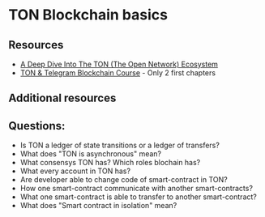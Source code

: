 # TON Blockchain basics

## Resources

* [A Deep Dive Into The TON (The Open Network) Ecosystem](https://okxventures.medium.com/a-deep-dive-into-the-ton-the-open-network-ecosystem-34376fdd6082)
* [TON & Telegram Blockchain Сourse](https://stepik.org/course/176754/syllabus) - Only 2 first chapters

## Additional resources



## Questions:

* Is TON a ledger of state transitions or a ledger of transfers?
* What does "TON is asynchronous" mean?
* What consensys TON has? Which roles blochain has?
* What every account in TON has?
* Are developer able to change code of smart-contract in TON?
* How one smart-contract communicate with another smart-contracts?
* What one smart-contract is able to transfer to another smart-contract?
* What does "Smart contract in isolation" mean?
